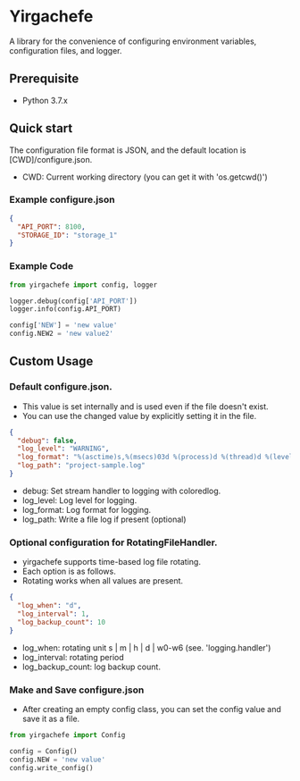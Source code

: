 # Yirgachefe
A library for the convenience of configuring environment variables, configuration files, and logger.

## Prerequisite
- Python 3.7.x

## Quick start
The configuration file format is JSON, and the default location is [CWD]/configure.json.
* CWD: Current working directory (you can get it with 'os.getcwd()')

### Example configure.json
```json
{
  "API_PORT": 8100,
  "STORAGE_ID": "storage_1"
}
```

### Example Code
```python
from yirgachefe import config, logger

logger.debug(config['API_PORT'])
logger.info(config.API_PORT)

config['NEW'] = 'new value'
config.NEW2 = 'new value2'
```

## Custom Usage

### Default configure.json.
* This value is set internally and is used even if the file doesn't exist.
* You can use the changed value by explicitly setting it in the file.
```json
{
  "debug": false,
  "log_level": "WARNING",
  "log_format": "%(asctime)s,%(msecs)03d %(process)d %(thread)d %(levelname)s %(filename)s(%(lineno)d) %(message)s",
  "log_path": "project-sample.log"
}
```
* debug: Set stream handler to logging with coloredlog.
* log_level: Log level for logging.
* log_format: Log format for logging.
* log_path: Write a file log if present (optional)

### Optional configuration for RotatingFileHandler.
* yirgachefe supports time-based log file rotating.
* Each option is as follows.
* Rotating works when all values are present.
```json
{
  "log_when": "d",
  "log_interval": 1,
  "log_backup_count": 10
}
```
* log_when: rotating unit s | m | h | d | w0-w6 (see. 'logging.handler')
* log_interval: rotating period
* log_backup_count: log backup count.

### Make and Save configure.json
* After creating an empty config class, you can set the config value and save it as a file.

```python
from yirgachefe import Config

config = Config()
config.NEW = 'new value'
config.write_config()
```
